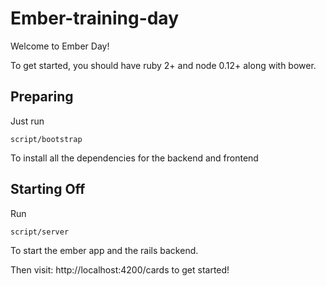 # Ember-training-day

Welcome to Ember Day!

To get started, you should have ruby 2+ and node 0.12+ along with bower.

## Preparing

Just run

```
script/bootstrap
```

To install all the dependencies for the backend and frontend

## Starting Off

Run

```
script/server
```

To start the ember app and the rails backend.

Then visit: http://localhost:4200/cards to get started!